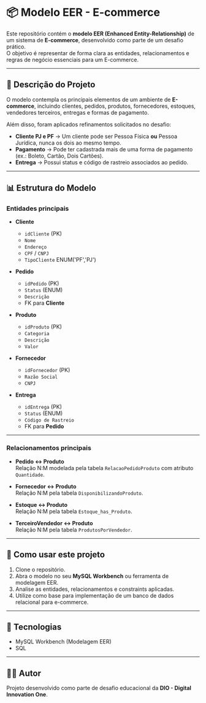 # 📦 Modelo EER - E-commerce

Este repositório contém o **modelo EER (Enhanced Entity-Relationship)** de um sistema de **E-commerce**, desenvolvido como parte de um desafio prático.  
O objetivo é representar de forma clara as entidades, relacionamentos e regras de negócio essenciais para um E-commerce.

---

## 📝 Descrição do Projeto

O modelo contempla os principais elementos de um ambiente de **E-commerce**, incluindo clientes, pedidos, produtos, fornecedores, estoques, vendedores terceiros, entregas e formas de pagamento.

Além disso, foram aplicados refinamentos solicitados no desafio:
- **Cliente PJ e PF** → Um cliente pode ser Pessoa Física **ou** Pessoa Jurídica, nunca os dois ao mesmo tempo.  
- **Pagamento** → Pode ter cadastrada mais de uma forma de pagamento (ex.: Boleto, Cartão, Dois Cartões).  
- **Entrega** → Possui status e código de rastreio associados ao pedido.  

---

## 📊 Estrutura do Modelo

### Entidades principais
- **Cliente**
  - `idCliente` (PK)  
  - `Nome`  
  - `Endereço`  
  - `CPF` / `CNPJ`  
  - `TipoCliente` ENUM('PF','PJ')  

- **Pedido**
  - `idPedido` (PK)  
  - `Status` (ENUM)  
  - `Descrição`  
  - FK para **Cliente**  

- **Produto**
  - `idProduto` (PK)  
  - `Categoria`  
  - `Descrição`  
  - `Valor`  

- **Fornecedor**
  - `idFornecedor` (PK)  
  - `Razão Social`  
  - `CNPJ`  

- **Entrega**
  - `idEntrega` (PK)  
  - `Status` (ENUM)  
  - `Código de Rastreio`  
  - FK para **Pedido**

---

### Relacionamentos principais
- **Pedido ↔ Produto**  
  Relação N:M modelada pela tabela `RelacaoPedidoProduto` com atributo `Quantidade`.

- **Fornecedor ↔ Produto**  
  Relação N:M pela tabela `DisponibilizandoProduto`.

- **Estoque ↔ Produto**  
  Relação N:M pela tabela `Estoque_has_Produto`.

- **TerceiroVendedor ↔ Produto**  
  Relação N:M pela tabela `ProdutosPorVendedor`.

---

## 🚀 Como usar este projeto
1. Clone o repositório.  
2. Abra o modelo no seu **MySQL Workbench** ou ferramenta de modelagem EER.  
3. Analise as entidades, relacionamentos e constraints aplicadas.  
4. Utilize como base para implementação de um banco de dados relacional para e-commerce.

---

## 📌 Tecnologias
- MySQL Workbench (Modelagem EER)
- SQL

---

## 👨‍💻 Autor
Projeto desenvolvido como parte de desafio educacional da **DIO - Digital Innovation One**.  
